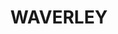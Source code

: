 ---
lastmod: '2025-04-06T06:05:20+00:00'
latitude: -33.904414
layout: suburb
longitude: 151.259392
postcode: '2024'
state: NSW
title: WAVERLEY
url: /nsw/waverley/
---
